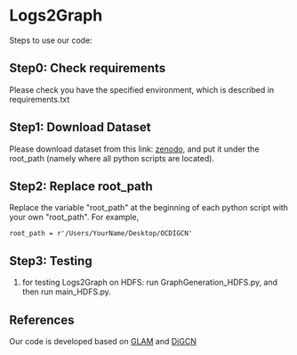 # Logs2Graph

Steps to use our code:

## Step0: Check requirements
Please check you have the specified environment, which is described in requirements.txt

## Step1: Download Dataset
Please download dataset from this link: [zenodo](https://doi.org/10.5281/zenodo.7771548), and put it under the root_path (namely where all python scripts are located). 

## Step2: Replace root_path

Replace the variable "root_path" at the beginning of each python script with your own "root_path". For example, 
```
root_path = r'/Users/YourName/Desktop/OCDIGCN'
```

## Step3: Testing
1. for testing Logs2Graph on HDFS: run GraphGeneration_HDFS.py, and then run main_HDFS.py.


## References
Our code is developed based on [GLAM](https://github.com/sawlani/GLAM) and [DiGCN](https://github.com/flyingtango/DiGCN)
